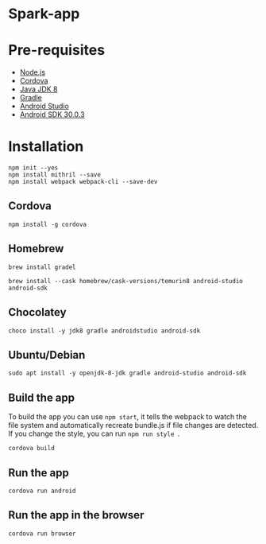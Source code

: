 # Spark-app 

# Pre-requisites 
- [Node.js](https://nodejs.org/en/download/)
- [Cordova](https://cordova.apache.org/docs/en/latest/guide/cli/)
- [Java JDK 8](http://www.oracle.com/technetwork/java/javase/downloads/jdk8-downloads-2133151.html)
- [Gradle](https://gradle.org/install/)
- [Android Studio](https://developer.android.com/studio/index.html)
- [Android SDK 30.0.3](https://developer.android.com/studio/releases/platform-tools)

# Installation

```
npm init --yes
npm install mithril --save
npm install webpack webpack-cli --save-dev
```

## Cordova
```
npm install -g cordova
```

## Homebrew
```
brew install gradel
```

```
brew install --cask homebrew/cask-versions/temurin8 android-studio android-sdk 
```


## Chocolatey
```
choco install -y jdk8 gradle androidstudio android-sdk
```

## Ubuntu/Debian
```
sudo apt install -y openjdk-8-jdk gradle android-studio android-sdk
```



## Build the app

To build the app you can use ```npm start```, it tells the webpack to watch the file system and automatically recreate bundle.js if file changes are detected. If you change the style, you can run ```npm run style ```.

```
cordova build
```


## Run the app
```
cordova run android
```

## Run the app in the browser
```
cordova run browser
```

